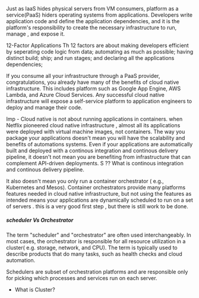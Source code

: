 Just as IaaS hides physical servers from VM consumers, platform as a service(PaaS) hiders operating systems from applications.
Developers write application code and define the application dependencies, and it is the platform's responsibility to create the necessary infrastructure to run, manage , and expose it.

12-Factor Applications
Th 12 factors are about making developers efficient by seperating code logic from data;
automating as much as possible; 
having distinct build;
ship;
and run stages;
and declaring all the applications dependencies;

If you consume all your infrastructure through a PaaS provider, congratulations, you already have many of the benefits of cloud native infrastructure. This includes platform such as Google App Engine, AWS Lambda, and Azure Cloud Services. Any successful cloud native infrastructure will expose a self-service platform to application engineers to deploy and manage their code.

Imp - Cloud native is not about running applications in containers. when
Netflix pioneered cloud native infrastructure , almost all its applications were deployed with virtual machine images, not containers. The way you package your applications doesn't mean you will have the scalability and benefits of
automations systems. Even if your applications are automatically built and deployed with a continous integration and continous delivery pipeline, it doesn't not mean you are benefiting from infrastructure that can complement API-driven deployments.
S
?? What is continous integration and continous delivery pipeline.

It also doesn't mean you only run a container orchestrator ( e.g., Kubernetes
and Mesos). Container orchestrators provide many platforms features needed in
cloud native infrastructure, but not using the features as intended means  your applications are dynamically scheduled to run on a set of servers . this is  a very good first step , but there is still work to be done.


##### scheduler Vs Orchestrator
The term "scheduler" and "orchestrator" are often used interchangeably.
In most cases, the orchestrator is responsible for all resource utilization 
in a cluster( e.g. storage, network, and CPU). The term is typically used to
describe products that do many tasks, such as health checks and cloud automation.

Schedulers are subset of orchestration platforms and are responsible only for
picking which processes and services run on each server.

* What is Cluster?


